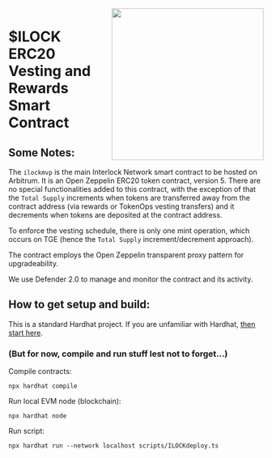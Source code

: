 <img align="right" width="300" height="300" src="https://assets-global.website-files.com/64d9930f57641d176ab09b78/64df168bc9c81b986abd0e9b_img-ilock-token.png">

# $ILOCK ERC20 Vesting and Rewards Smart Contract

## Some Notes:

The `ilockmvp` is the main Interlock Network smart contract to be hosted on Arbitrum. It is an Open Zeppelin ERC20 token contract, version 5. There are no special functionalities added to this contract, with the exception of that the `Total Supply` increments when tokens are transferred away from the contract address (via rewards or TokenOps vesting transfers) and it decrements when tokens are deposited at the contract address.

To enforce the vesting schedule, there is only one mint operation, which occurs on TGE (hence the `Total Supply` increment/decrement approach).

The contract employs the Open Zeppelin transparent proxy pattern for upgradeability.

We use Defender 2.0 to manage and monitor the contract and its activity.

## How to get setup and build:

This is a standard Hardhat project. If you are unfamiliar with Hardhat, [then start here](https://hardhat.org/hardhat-runner/docs/getting-started#overview).

### (But for now, compile and run stuff lest not to forget...)

Compile contracts:
```
npx hardhat compile
```

Run local EVM node (blockchain):
```
npx hardhat node
```

Run script:
```
npx hardhat run --network localhost scripts/ILOCKdeploy.ts
```
